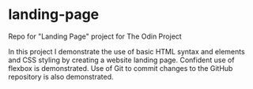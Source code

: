 # landing-page

Repo for "Landing Page" project for The Odin Project

In this project I demonstrate the use of basic HTML syntax and elements and CSS styling by creating a website landing page.
Confident use of flexbox is demonstrated.
Use of Git to commit changes to the GitHub repository is also demonstrated.
